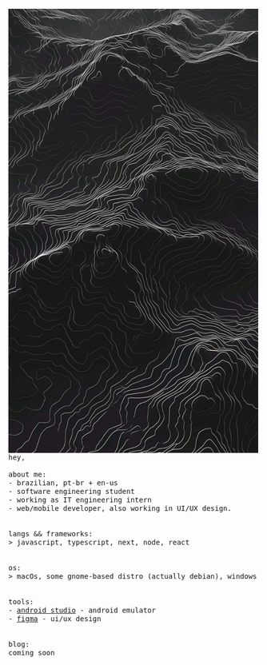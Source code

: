 <p float="left">
    <img src="./img/jpg.jpg" alt="" width="500" align="left">
</p>

<p float="left">
  <samp>
    hey,<br>
    <br>
    about me:<br>
    - brazilian, pt-br + en-us<br>
    - software engineering student<br>
    - working as IT engineering intern<br>
    - web/mobile developer, also working in UI/UX design.<br>
    <br><br>
    langs && frameworks:<br>
    > javascript, typescript, next, node, react<br>
    <br><br>
    os:<br>
    > macOs, some gnome-based distro (actually debian), windows<br>
    <br><br>
    tools:<br>
    - <a href="https://developer.android.com/?hl=pt-br">android studio</a> - android emulator<br>
    - <a href="https://www.figma.com/">figma</a> - ui/ux design<br>
    <br><br>
    blog:<br>
    coming soon
  </samp>
</p>
